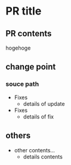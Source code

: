 # PR title

## PR contents
hogehoge

## change point
### souce path
- Fixes
  - details of update
- Fixes
  - details of fix

## others
- other contents...
  - details contents
